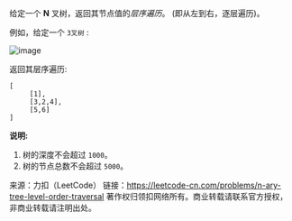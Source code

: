 给定一个 **N** 叉树，返回其节点值的*层序遍历*。 (即从左到右，逐层遍历)。

例如，给定一个 ```3叉树``` :

![image](https://github.com/Zhenghao-Liu/LeetCode_problem-and-solution/blob/master/0429.N叉树的层序遍历/narytreeexample.png)

返回其层序遍历:
```
[
     [1],
     [3,2,4],
     [5,6]
]
```

**说明:**

1. 树的深度不会超过 ```1000```。
2. 树的节点总数不会超过 ```5000```。

来源：力扣（LeetCode）
链接：https://leetcode-cn.com/problems/n-ary-tree-level-order-traversal
著作权归领扣网络所有。商业转载请联系官方授权，非商业转载请注明出处。

